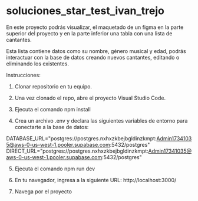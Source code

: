 # soluciones_star_test_ivan_trejo

En este proyecto podrás visualizar, el maquetado de un figma en la parte superior del proyecto y en la parte inferior una tabla con una lista de cantantes.

Esta lista contiene datos como su nombre, género musical y edad, podrás interactuar con la base de datos creando nuevos cantantes, editando o eliminando los existentes.

Instrucciones:

1. Clonar repositorio en tu equipo.

2. Una vez clonado el repo, abre el proyecto Visual Studio Code.

3. Ejecuta el comando npm install

4. Crea un archivo .env y declara las siguientes variables de entorno para conectarte a la base de datos:

  DATABASE_URL="postgres://postgres.nxhxzkbejbgldinzkmpt:Admin17341035@aws-0-us-west-1.pooler.supabase.com:5432/postgres"
  DIRECT_URL="postgres://postgres.nxhxzkbejbgldinzkmpt:Admin17341035@aws-0-us-west-1.pooler.supabase.com:5432/postgres"

5. Ejecuta el comando npm run dev

6. En tu navegador, ingresa a la siguiente URL: http://localhost:3000/

7. Navega por el proyecto
     
